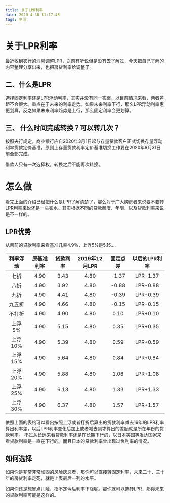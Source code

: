 ```yaml
---
title: 关于LPR利率
date: 2020-4-30 11:17:48
tags: 生活
---
```


# 关于LPR利率

最近收到农行的消息调整LPR，之前有听说但是没有去了解过，今天把自己了解的内容整理分享出来，也把房贷利率给调整了。

## 二、什么是LPR
选择固定利率还是LPR浮动利率，其实并没有同一答案，以目前情况来看，两者差距不会很大。重点在于未来的利率走势。如果未来利率下行，那么LPR浮动利率惠更划算，反之如果未来利率趋势是上行，那么固定利率会更划算。

## 三、 什么时间完成转换？可以转几次？
按照央行规定，商业银行应自2020年3月1日起与存量贷款客户正式切换存量浮动利率贷款定价基准，原则上存量贷款利率定价基准切换工作要在2020年8月31日前全部完成。

借款人只有一次选择权，转换之后不能再次转换。


# 怎么做

看完上面的介绍已经把什么是LPR了解清楚了，那么对于广大购房者来说要不要转LPR利率来说还是一头雾水。其实根据不同的贷款额度、年限、以及贷款利率来说是不一样的。
## LPR优势
从目前的贷款利率来看基准几率4.9%，上浮5%是5.15....

| 利率浮动 | 原基准利率 | 贷款利率 | 2019年12月LPR | 固定点差 | 以后的LPR利率 |
| :------: | :--------: | :------: | :-----------: | :------: | :-----------: |
|   七折   |    4.90    |   3.43   |     4.80      |  -1.37   |   LPR-1.37    |
|   八折   |    4.90    |   3.92   |     4.80      |  -0.88   |   LPR-0.88    |
|   九折   |    4.90    |   4.41   |     4.80      |  -0.39   |   LPR-0.39    |
|  九五折  |    4.90    |   4.66   |     4.80      |  -0.15   |   LPR-0.15    |
|  不打折  |    4.90    |   4.90   |     4.80      |   0.10   |   LPR+0.10    |
|  上浮5%  |    4.90    |   5.15   |     4.80      |   0.35   |   LPR+0.35    |
| 上浮10%  |    4.90    |   5.39   |     4.80      |   0.59   |   LPR+0.59    |
| 上浮15%  |    4.90    |   5.64   |     4.80      |   0.84   |   LPR+0.84    |
| 上浮20%  |    4.90    |   5.88   |     4.80      |   1.08   |   LPR+1.08    |
| 上浮25%  |    4.90    |   6.13   |     4.80      |   1.33   |   LPR+1.33    |
| 上浮30%  |    4.90    |   6.37   |     4.80      |   1.57   |   LPR+1.57    |

依照上面的表格可以看出按照上浮或者打折后算出的贷款利率减去19年的LPR利率算出利率差，以后LPR利率变化后加上或者减去刚才算出的差额就是所在年份的贷款利率。
不过从长远来看贷款利率还是在长期下行的，以日本美国等发达国家来看贷款利率是一直在下行的。而且日本的贷款利率曾出现过负利率的情况。

## 如何选择

如果你是非常非常顽固的风险厌恶者，那你可以直接转固定利率，未来二十、三十年的房贷利率定死，就是上表最后一列的水平。

如果你还是想冒点儿险，指不定今后利率下降呢。那你就可以选转LPR，那你未来的贷款利率可能是这样的。